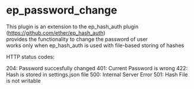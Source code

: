 ep_password_change
==================
This plugin is an extension to the ep_hash_auth plugin (https://github.com/ether/ep_hash_auth)  
provides the functionality to change the password of user  
works only when ep_hash_auth is used with file-based storing of hashes

HTTP status codes:

204: Password succesfully changed
401: Current Password is wrong
422: Hash is stored in settings.json file
500: Internal Server Error
501: Hash File is not writable
